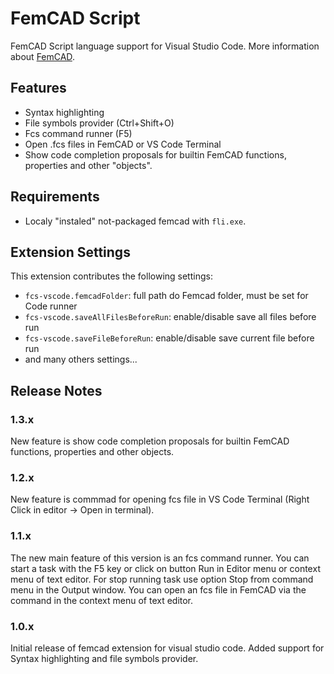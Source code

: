 # FemCAD Script

FemCAD Script language support for Visual Studio Code. More information about [FemCAD](http://www.femcad.com).

## Features

- Syntax highlighting
- File symbols provider (Ctrl+Shift+O)
- Fcs command runner (F5)
- Open .fcs files in FemCAD or VS Code Terminal
- Show code completion proposals for builtin FemCAD functions, properties and other "objects".

## Requirements

- Localy "instaled" not-packaged femcad with `fli.exe`.

## Extension Settings

This extension contributes the following settings:

- `fcs-vscode.femcadFolder`: full path do Femcad folder, must be set for Code runner
- `fcs-vscode.saveAllFilesBeforeRun`: enable/disable save all files before run
- `fcs-vscode.saveFileBeforeRun`: enable/disable save current file before run
- and many others settings...

## Release Notes

### 1.3.x
New feature is show code completion proposals for builtin FemCAD functions, properties and other objects.

### 1.2.x
New feature is commmad for opening fcs file in VS Code Terminal (Right Click in editor -> Open in terminal).

### 1.1.x
The new main feature of this version is an fcs command runner. You can start a task with the F5 key or click on button Run in Editor menu or context menu of text editor. For stop running task use option Stop from command menu in the Output window. You can open an fcs file in FemCAD via the command in the context menu of text editor.

### 1.0.x
Initial release of femcad extension for visual studio code. Added support for Syntax highlighting and file symbols provider.
